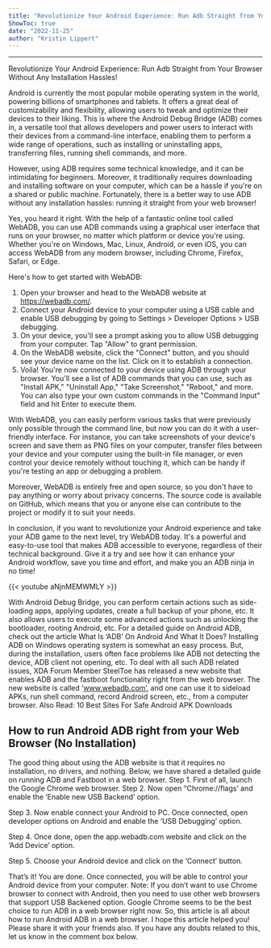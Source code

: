 ```yaml
---
title: "Revolutionize Your Android Experience: Run Adb Straight from Your Browser Without Any Installation Hassles!"
ShowToc: true 
date: "2022-11-25"
author: "Kristin Lippert"
---
```

*****
Revolutionize Your Android Experience: Run Adb Straight from Your Browser Without Any Installation Hassles!

Android is currently the most popular mobile operating system in the world, powering billions of smartphones and tablets. It offers a great deal of customizability and flexibility, allowing users to tweak and optimize their devices to their liking. This is where the Android Debug Bridge (ADB) comes in, a versatile tool that allows developers and power users to interact with their devices from a command-line interface, enabling them to perform a wide range of operations, such as installing or uninstalling apps, transferring files, running shell commands, and more.

However, using ADB requires some technical knowledge, and it can be intimidating for beginners. Moreover, it traditionally requires downloading and installing software on your computer, which can be a hassle if you're on a shared or public machine. Fortunately, there is a better way to use ADB without any installation hassles: running it straight from your web browser!

Yes, you heard it right. With the help of a fantastic online tool called WebADB, you can use ADB commands using a graphical user interface that runs on your browser, no matter which platform or device you're using. Whether you're on Windows, Mac, Linux, Android, or even iOS, you can access WebADB from any modern browser, including Chrome, Firefox, Safari, or Edge.

Here's how to get started with WebADB:

1. Open your browser and head to the WebADB website at https://webadb.com/.
2. Connect your Android device to your computer using a USB cable and enable USB debugging by going to Settings > Developer Options > USB debugging.
3. On your device, you'll see a prompt asking you to allow USB debugging from your computer. Tap "Allow" to grant permission.
4. On the WebADB website, click the "Connect" button, and you should see your device name on the list. Click on it to establish a connection.
5. Voila! You're now connected to your device using ADB through your browser. You'll see a list of ADB commands that you can use, such as "Install APK," "Uninstall App," "Take Screenshot," "Reboot," and more. You can also type your own custom commands in the "Command Input" field and hit Enter to execute them.

With WebADB, you can easily perform various tasks that were previously only possible through the command line, but now you can do it with a user-friendly interface. For instance, you can take screenshots of your device's screen and save them as PNG files on your computer, transfer files between your device and your computer using the built-in file manager, or even control your device remotely without touching it, which can be handy if you're testing an app or debugging a problem.

Moreover, WebADB is entirely free and open source, so you don't have to pay anything or worry about privacy concerns. The source code is available on GitHub, which means that you or anyone else can contribute to the project or modify it to suit your needs.

In conclusion, if you want to revolutionize your Android experience and take your ADB game to the next level, try WebADB today. It's a powerful and easy-to-use tool that makes ADB accessible to everyone, regardless of their technical background. Give it a try and see how it can enhance your Android workflow, save you time and effort, and make you an ADB ninja in no time!

{{< youtube aNjnMEMWMLY >}} 



With Android Debug Bridge, you can perform certain actions such as side-loading apps, applying updates, create a full backup of your phone, etc. It also allows users to execute some advanced actions such as unlocking the bootloader, rooting Android, etc. For a detailed guide on Android ADB, check out the article What Is ‘ADB’ On Android And What It Does?
Installing ADB on Windows operating system is somewhat an easy process. But, during the installation, users often face problems like ADB not detecting the device, ADB client not opening, etc.
To deal with all such ADB related issues, XDA Forum Member SteelToe has released a new website that enables ADB and the fastboot functionality right from the web browser. The new website is called ‘www.webadb.com’, and one can use it to sideload APKs, run shell command, record Android screen, etc., from a computer browser.
Also Read: 10 Best Sites For Safe Android APK Downloads

 
## How to run Android ADB right from your Web Browser (No Installation)


The good thing about using the ADB website is that it requires no installation, no drivers, and nothing. Below, we have shared a detailed guide on running ADB and Fastboot in a web browser.
Step 1. First of all, launch the Google Chrome web browser.
Step 2. Now open “Chrome://flags’ and enable the ‘Enable new USB Backend’ option.

Step 3. Now enable connect your Android to PC. Once connected, open developer options on Android and enable the ‘USB Debugging’ option.

Step 4. Once done, open the app.webadb.com website and click on the ‘Add Device’ option.

Step 5. Choose your Android device and click on the ‘Connect’ button.

That’s it! You are done. Once connected, you will be able to control your Android device from your computer.
Note: If you don’t want to use Chrome browser to connect with Android, then you need to use other web browsers that support USB Backened option. Google Chrome seems to be the best choice to run ADB in a web browser right now.
So, this article is all about how to run Android ADB in a web browser. I hope this article helped you! Please share it with your friends also. If you have any doubts related to this, let us know in the comment box below.






